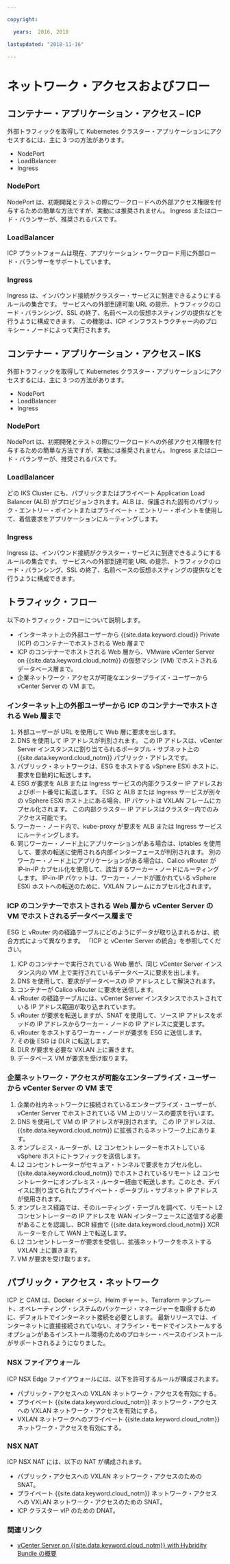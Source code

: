 ```yaml
---

copyright:

  years:  2016, 2018

lastupdated: "2018-11-16"

---
```


# ネットワーク・アクセスおよびフロー

## コンテナー・アプリケーション・アクセス – ICP

外部トラフィックを取得して Kubernetes クラスター・アプリケーションにアクセスするには、主に 3 つの方法があります。

- NodePort
- LoadBalancer
- Ingress

### NodePort
NodePort は、初期開発とテストの際にワークロードへの外部アクセス権限を付与するための簡単な方法ですが、実動には推奨されません。 Ingress またはロード・バランサーが、推奨されるパスです。

### LoadBalancer
ICP プラットフォームは現在、アプリケーション・ワークロード用に外部ロード・バランサーをサポートしています。

### Ingress
Ingress は、インバウンド接続がクラスター・サービスに到達できるようにするルールの集合です。 サービスへの外部到達可能 URL の提示、トラフィックのロード・バランシング、SSL の終了、名前ベースの仮想ホスティングの提供などを行うように構成できます。  この機能は、ICP インフラストラクチャー内のプロキシー・ノードによって実行されます。

## コンテナー・アプリケーション・アクセス – IKS
外部トラフィックを取得して Kubernetes クラスター・アプリケーションにアクセスするには、主に 3 つの方法があります。

- NodePort
- LoadBalancer
- Ingress

### NodePort
NodePort は、初期開発とテストの際にワークロードへの外部アクセス権限を付与するための簡単な方法ですが、実動には推奨されません。 Ingress またはロード・バランサーが、推奨されるパスです。

### LoadBalancer
どの IKS Cluster にも、パブリックまたはプライベート Application Load Balancer (ALB) がプロビジョンされます。ALB は、保護された固有のパブリック・エントリー・ポイントまたはプライベート・エントリー・ポイントを使用して、着信要求をアプリケーションにルーティングします。

### Ingress
Ingress は、インバウンド接続がクラスター・サービスに到達できるようにするルールの集合です。 サービスへの外部到達可能 URL の提示、トラフィックのロード・バランシング、SSL の終了、名前ベースの仮想ホスティングの提供などを行うように構成できます。

## トラフィック・フロー
以下のトラフィック・フローについて説明します。

- インターネット上の外部ユーザーから {{site.data.keyword.cloud}} Private (ICP) のコンテナーでホストされる Web 層まで
- ICP のコンテナーでホストされる Web 層から、VMware vCenter Server on {{site.data.keyword.cloud_notm}} の仮想マシン (VM) でホストされるデータベース層まで。
- 企業ネットワーク・アクセスが可能なエンタープライズ・ユーザーから vCenter Server の VM まで。

### インターネット上の外部ユーザーから ICP のコンテナーでホストされる Web 層まで

1. 外部ユーザーが URL を使用して Web 層に要求を出します。
2.	DNS を使用して IP アドレスが判別されます。 この IP アドレスは、vCenter Server インスタンスに割り当てられるポータブル・サブネット上の {{site.data.keyword.cloud_notm}} パブリック・アドレスです。
3.	パブリック・ネットワークは、ESG をホストする vSphere ESXi ホストに、要求を自動的に転送します。
4.	ESG が要求を ALB または Ingress サービスの内部クラスター IP アドレスおよびポート番号に転送します。 ESG と ALB または Ingress サービスが別々の vSphere ESXi ホスト上にある場合、IP パケットは VXLAN フレームにカプセル化されます。 この内部クラスター IP アドレスはクラスター内でのみアクセス可能です。
5.	ワーカー・ノード内で、kube-proxy が要求を ALB または Ingress サービスにルーティングします。
6.	同じワーカー・ノード上にアプリケーションがある場合は、iptables を使用して、要求の転送に使用される内部インターフェースが判別されます。 別のワーカー・ノード上にアプリケーションがある場合は、Calico vRouter が IP-in-IP カプセル化を使用して、該当するワーカー・ノードにルーティングします。 IP-in-IP パケットは、ワーカー・ノードが置かれている vSphere ESXi ホストへの転送のために、VXLAN フレームにカプセル化されます。

### ICP のコンテナーでホストされる Web 層から vCenter Server の VM でホストされるデータベース層まで

ESG と vRouter 内の経路テーブルにどのようにデータが取り込まれるかは、統合方式によって異なります。 「ICP と vCenter Server の統合」を参照してください。

1.	ICP のコンテナーで実行されている Web 層が、同じ vCenter Server インスタンス内の VM 上で実行されているデータベースに要求を出します。
2.	DNS を使用して、要求がデータベースの IP アドレスとして解決されます。
3.	コンテナーが Calico vRouter に要求を送信します。
4.	vRouter の経路テーブルには、vCenter Server インスタンスでホストされている IP アドレス範囲が取り込まれています。
5.	vRouter が要求を転送しますが、SNAT を使用して、ソース IP アドレスをポッドの IP アドレスからワーカー・ノードの IP アドレスに変更します。
6.	vRouter をホストするワーカー・ノードが要求を ESG に送信します。
7.	その後 ESG は DLR に転送します。
8.	DLR が要求を必要な VXLAN 上に置きます。
9.	データベース VM が要求を受け取ります。

### 	企業ネットワーク・アクセスが可能なエンタープライズ・ユーザーから vCenter Server の VM まで

1.	企業の社内ネットワークに接続されているエンタープライズ・ユーザーが、vCenter Server でホストされている VM 上のリソースの要求を行います。
2.	DNS を使用して VM の IP アドレスが判別されます。 この IP アドレスは、{{site.data.keyword.cloud_notm}} に拡張されるネットワーク上にあります。
3.	オンプレミス・ルーターが、L2 コンセントレーターをホストしている vSphere ホストにトラフィックを送信します。
4.	L2 コンセントレーターがセキュア・トンネルで要求をカプセル化し、{{site.data.keyword.cloud_notm}} でホストされているリモート L2 コンセントレーターにオンプレミス・ルーター経由で転送します。このとき、デバイスに割り当てられたプライベート・ポータブル・サブネット IP アドレスが使用されます。
5.	オンプレミス経路では、そのルーティング・テーブルを調べて、リモート L2 コンセントレーターの IP アドレスを WAN インターフェースに送信する必要があることを認識し、BCR 経由で  {{site.data.keyword.cloud_notm}} XCR ルーターを介して WAN 上で転送します。
6.	L2 コンセントレーターが要求を受信し、拡張ネットワークをホストする VXLAN 上に置きます。
7.	VM が要求を受け取ります。

## パブリック・アクセス・ネットワーク
ICP と CAM は、Docker イメージ、Helm チャート、Terraform テンプレート、オペレーティング・システムのパッケージ・マネージャーを取得するために、デフォルトでインターネット接続を必要とします。
最新リリースでは、インターネットに直接接続されていない、オフライン・モードでインストールするオプションがあるインストール環境のためのプロキシー・ベースのインストールがサポートされるようになりました。

###	NSX ファイアウォール
ICP NSX Edge ファイアウォールには、以下を許可するルールが構成されます。
*	パブリック・アクセスへの VXLAN ネットワーク・アクセスを有効にする。
*	プライベート {{site.data.keyword.cloud_notm}} ネットワーク・アクセスへの VXLAN ネットワーク・アクセスを有効にする。
*	VXLAN ネットワークへのプライベート {{site.data.keyword.cloud_notm}} ネットワーク・アクセスを有効にする。

### NSX NAT
ICP NSX NAT には、以下の NAT が構成されます。
*	パブリック・アクセスへの VXLAN ネットワーク・アクセスのための SNAT。
*	プライベート {{site.data.keyword.cloud_notm}} ネットワーク・アクセスへの VXLAN ネットワーク・アクセスのための SNAT。
*	ICP クラスター vIP のための DNAT。

### 関連リンク

* [vCenter Server on {{site.data.keyword.cloud_notm}} with Hybridity Bundle の概要](../vcs/vcs-hybridity-intro.html)
